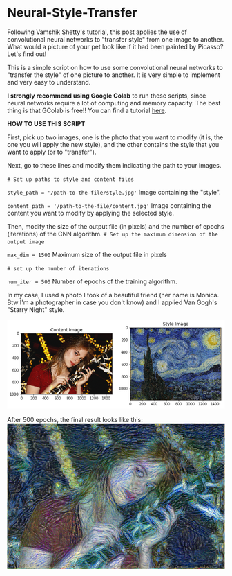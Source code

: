 # Neural-Style-Transfer
Following Vamshik Shetty's tutorial, this post applies the use of convolutional neural networks to "transfer style" from one image to another. What would a picture of your pet look like if it had been painted by Picasso? Let's find out!

This is a simple script on how to use some convolutional neural networks to "transfer the style" of one picture to another. It is very simple to implement and very easy to understand.

**I strongly recommend using Google Colab** to run these scripts, since neural networks require a lot of computing and memory capacity. The best thing is that GColab is free!! You can find a tutorial [here](https://medium.com/deep-learning-turkey/google-colab-free-gpu-tutorial-e113627b9f5d).

**HOW TO USE THIS SCRIPT**

First, pick up two images, one is the photo that you want to modify (it is, the one you will apply the new style), and the other contains the style that you want to apply (or to "transfer").

Next, go to these lines and modify them indicating the path to your images.

`# Set up paths to style and content files`

`style_path = '/path-to-the-file/style.jpg'` Image containing the "style".

`content_path = '/path-to-the-file/content.jpg'` Image containing the content you want to modify by applying the selected style.

Then, modify the size of the output file (in pixels) and the number of epochs (iterations) of the CNN algorithm.
`# Set up the maximum dimension of the output image`

`max_dim = 1500` Maximum size of the output file in pixels

`# set up the number of iterations`

`num_iter = 500` Number of epochs of the training algorithm.

In my case, I used a photo I took of a beautiful friend (her name is Monica. Btw I'm a photographer in case you don't know) and I applied Van Gogh's "Starry Night" style.

![alt text](https://github.com/joanfmendo/Neural-Style-Transfer/blob/master/example.png)

After 500 epochs, the final result looks like this:
![alt text](https://github.com/joanfmendo/Neural-Style-Transfer/blob/master/output.png)
